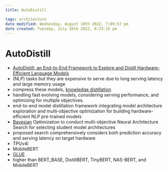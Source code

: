 ```yaml
---
title: AutoDistill

tags: architecture 
date modified: Wednesday, August 10th 2022, 7:05:57 pm
date created: Tuesday, July 26th 2022, 8:33:15 pm
---
```


# AutoDistill
- [AutoDistill: an End-to-End Framework to Explore and Distill Hardware-Efficient Language Models](https://arxiv.org/abs/2201.08539)
- (NLP) tasks but they are expensive to serve due to long serving latency and large memory usage
- compress these models, [knowledge distillation](Knowledge%20Distillation.md)
- handling fast evolving models, considering serving performance, and optimizing for multiple objectives.
- end-to-end model distillation framework integrating model architecture exploration and multi-objective optimization for building hardware-efficient NLP pre-trained models
- [Bayesian](Bayesian.md) Optimization to conduct multi-objective Neural Architecture Search for selecting student model architectures
- proposed search comprehensively considers both prediction accuracy and serving latency on target hardware
- TPUv4i
- MobileBERT
- [GLUE](GLUE.md)
- higher than BERT_BASE, DistillBERT, TinyBERT, NAS-BERT, and MobileBERT

